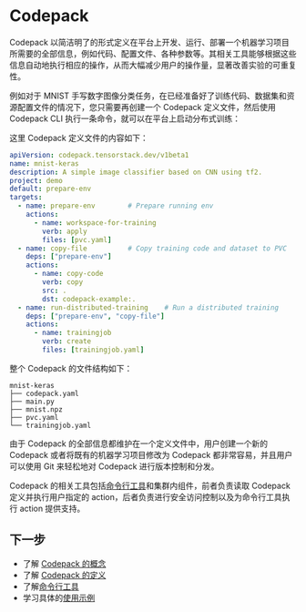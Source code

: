 # Codepack

Codepack 以简洁明了的形式定义在平台上开发、运行、部署一个机器学习项目所需要的全部信息，例如代码、配置文件、各种参数等。其相关工具能够根据这些信息自动地执行相应的操作，从而大幅减少用户的操作量，显著改善实验的可重复性。

例如对于 MNIST 手写数字图像分类任务，在已经准备好了训练代码、数据集和资源配置文件的情况下，您只需要再创建一个 Codepack 定义文件，然后使用 Codepack CLI 执行一条命令，就可以在平台上启动分布式训练：

<html>
<head>
  <link rel="stylesheet" type="text/css" href="../../assets/tool/codepack/asciinema-player.css" />
</head>
<body>
  <div id="player" style="width: 80%;"></div>
  <script src="../../assets/tool/codepack/asciinema-player.min.js"></script>
  <script>
    AsciinemaPlayer.create(
      '../../assets/tool/codepack/506308.cast',
      document.getElementById('player'),
      { cols: 80, rows: 27, autoPlay: true }
    );
  </script>
</body>
</html>

这里 Codepack 定义文件的内容如下：

```yaml
apiVersion: codepack.tensorstack.dev/v1beta1
name: mnist-keras
description: A simple image classifier based on CNN using tf2.
project: demo
default: prepare-env
targets:
  - name: prepare-env        # Prepare running env
    actions:
      - name: workspace-for-training
        verb: apply
        files: [pvc.yaml]
  - name: copy-file          # Copy training code and dataset to PVC
    deps: ["prepare-env"]
    actions:
      - name: copy-code
        verb: copy
        src: .
        dst: codepack-example:.
  - name: run-distributed-training    # Run a distributed training
    deps: ["prepare-env", "copy-file"]
    actions:
      - name: trainingjob
        verb: create
        files: [trainingjob.yaml]

```

整个 Codepack 的文件结构如下：

```shell
mnist-keras
├── codepack.yaml
├── main.py
├── mnist.npz
├── pvc.yaml
└── trainingjob.yaml
```

由于 Codepack 的全部信息都维护在一个定义文件中，用户创建一个新的 Codepack 或者将既有的机器学习项目修改为 Codepack 都非常容易，并且用户可以使用 Git 来轻松地对 Codepack 进行版本控制和分发。

Codepack 的相关工具包括[命令行工具](./cli.md)和集群内组件，前者负责读取 Codepack 定义并执行用户指定的 action，后者负责进行安全访问控制以及为命令行工具执行 action 提供支持。

## 下一步

* 了解 [Codepack 的概念](./concept.md)
* 了解 [Codepack 的定义](./codepack.md)
* 了解[命令行工具](./cli.md)
* 学习具体的[使用示例](./example.md)
